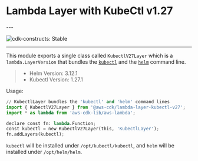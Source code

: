 # Lambda Layer with KubeCtl v1.27

<!--BEGIN STABILITY BANNER-->---


![cdk-constructs: Stable](https://img.shields.io/badge/cdk--constructs-stable-success.svg?style=for-the-badge)

---
<!--END STABILITY BANNER-->

This module exports a single class called `KubectlV27Layer` which is a `lambda.LayerVersion` that
bundles the [`kubectl`](https://kubernetes.io/docs/reference/kubectl/kubectl/) and the
[`helm`](https://helm.sh/) command line.

> * Helm Version: 3.12.1
> * Kubectl Version: 1.27.1

Usage:

```python
// KubectlLayer bundles the 'kubectl' and 'helm' command lines
import { KubectlV27Layer } from '@aws-cdk/lambda-layer-kubectl-v27';
import * as lambda from 'aws-cdk-lib/aws-lambda';

declare const fn: lambda.Function;
const kubectl = new KubectlV27Layer(this, 'KubectlLayer');
fn.addLayers(kubectl);
```

`kubectl` will be installed under `/opt/kubectl/kubectl`, and `helm` will be installed under `/opt/helm/helm`.
